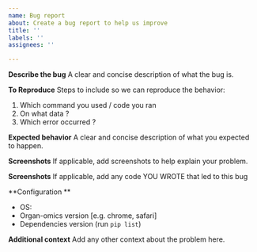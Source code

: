 ```yaml
---
name: Bug report
about: Create a bug report to help us improve
title: ''
labels: ''
assignees: ''

---
```


**Describe the bug**
A clear and concise description of what the bug is.

**To Reproduce**
Steps to include so we can reproduce the behavior:
1. Which command you used / code you ran
2. On what data ?
3. Which error occurred ?

**Expected behavior**
A clear and concise description of what you expected to happen.

**Screenshots**
If applicable, add screenshots to help explain your problem.

**Screenshots**
If applicable, add any code YOU WROTE that led to this bug

**Configuration **
 - OS: 
 - Organ-omics version [e.g. chrome, safari]
 - Dependencies version (run `pip list`)

**Additional context**
Add any other context about the problem here.
